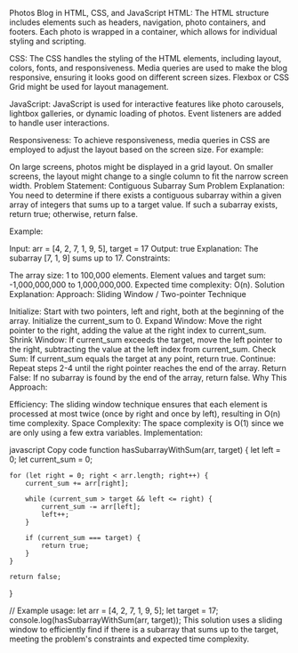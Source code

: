 Photos Blog in HTML, CSS, and JavaScript
HTML:
The HTML structure includes elements such as headers, navigation, photo containers, and footers. Each photo is wrapped in a container, which allows for individual styling and scripting.

CSS:
The CSS handles the styling of the HTML elements, including layout, colors, fonts, and responsiveness. Media queries are used to make the blog responsive, ensuring it looks good on different screen sizes. Flexbox or CSS Grid might be used for layout management.

JavaScript:
JavaScript is used for interactive features like photo carousels, lightbox galleries, or dynamic loading of photos. Event listeners are added to handle user interactions.

Responsiveness:
To achieve responsiveness, media queries in CSS are employed to adjust the layout based on the screen size. For example:

On large screens, photos might be displayed in a grid layout.
On smaller screens, the layout might change to a single column to fit the narrow screen width.
Problem Statement: Contiguous Subarray Sum
Problem Explanation:
You need to determine if there exists a contiguous subarray within a given array of integers that sums up to a target value. If such a subarray exists, return true; otherwise, return false.

Example:

Input: arr = [4, 2, 7, 1, 9, 5], target = 17
Output: true
Explanation: The subarray [7, 1, 9] sums up to 17.
Constraints:

The array size: 1 to 100,000 elements.
Element values and target sum: -1,000,000,000 to 1,000,000,000.
Expected time complexity: O(n).
Solution Explanation:
Approach: Sliding Window / Two-pointer Technique

Initialize: Start with two pointers, left and right, both at the beginning of the array. Initialize the current_sum to 0.
Expand Window: Move the right pointer to the right, adding the value at the right index to current_sum.
Shrink Window: If current_sum exceeds the target, move the left pointer to the right, subtracting the value at the left index from current_sum.
Check Sum: If current_sum equals the target at any point, return true.
Continue: Repeat steps 2-4 until the right pointer reaches the end of the array.
Return False: If no subarray is found by the end of the array, return false.
Why This Approach:

Efficiency: The sliding window technique ensures that each element is processed at most twice (once by right and once by left), resulting in O(n) time complexity.
Space Complexity: The space complexity is O(1) since we are only using a few extra variables.
Implementation:

javascript
Copy code
function hasSubarrayWithSum(arr, target) {
    let left = 0;
    let current_sum = 0;

    for (let right = 0; right < arr.length; right++) {
        current_sum += arr[right];

        while (current_sum > target && left <= right) {
            current_sum -= arr[left];
            left++;
        }

        if (current_sum === target) {
            return true;
        }
    }

    return false;
}

// Example usage:
let arr = [4, 2, 7, 1, 9, 5];
let target = 17;
console.log(hasSubarrayWithSum(arr, target));
This solution uses a sliding window to efficiently find if there is a subarray that sums up to the target, meeting the problem's constraints and expected time complexity.









